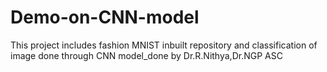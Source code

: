 # Demo-on-CNN-model
This project includes fashion MNIST inbuilt repository and classification of image done through CNN model_done by Dr.R.Nithya,Dr.NGP ASC
